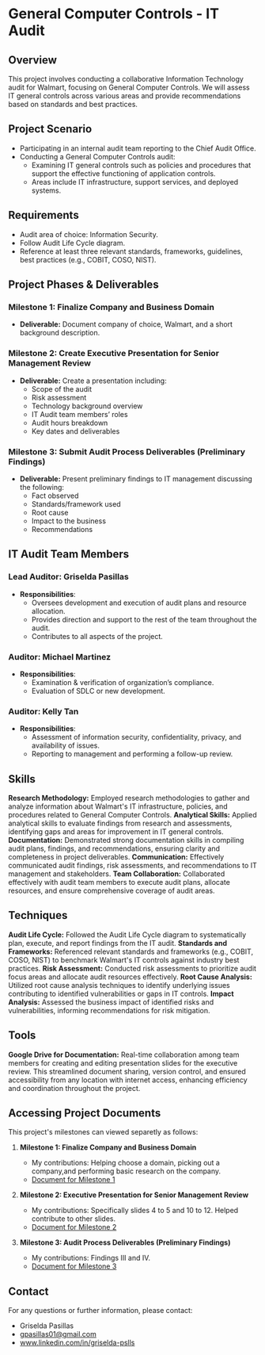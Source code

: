 # General Computer Controls - IT Audit

## Overview
This project involves conducting a collaborative Information Technology audit for Walmart, focusing on General Computer Controls. We will assess IT general controls across various areas and provide recommendations based on standards and best practices.

## Project Scenario
- Participating in an internal audit team reporting to the Chief Audit Office.
- Conducting a General Computer Controls audit:
  - Examining IT general controls such as policies and procedures that support the effective functioning of application controls.
  - Areas include IT infrastructure, support services, and deployed systems.

## Requirements
- Audit area of choice: Information Security.
- Follow Audit Life Cycle diagram.
- Reference at least three relevant standards, frameworks, guidelines, best practices (e.g., COBIT, COSO, NIST).

## Project Phases & Deliverables
### Milestone 1: Finalize Company and Business Domain
- **Deliverable:** Document company of choice, Walmart, and a short background description.

### Milestone 2: Create Executive Presentation for Senior Management Review
- **Deliverable:** Create a presentation including:
  - Scope of the audit
  - Risk assessment
  - Technology background overview
  - IT Audit team members’ roles
  - Audit hours breakdown
  - Key dates and deliverables

### Milestone 3: Submit Audit Process Deliverables (Preliminary Findings)
- **Deliverable:** Present preliminary findings to IT management discussing the following:
  - Fact observed
  - Standards/framework used
  - Root cause
  - Impact to the business
  - Recommendations

## IT Audit Team Members

### Lead Auditor: Griselda Pasillas
- **Responsibilities**:
  - Oversees development and execution of audit plans and resource allocation.
  - Provides direction and support to the rest of the team throughout the audit.
  - Contributes to all aspects of the project.

### Auditor: Michael Martinez
- **Responsibilities**:
  - Examination & verification of organization’s compliance.
  - Evaluation of SDLC or new development.

### Auditor: Kelly Tan
- **Responsibilities**:
  - Assessment of information security, confidentiality, privacy, and availability of issues.
  - Reporting to management and performing a follow-up review.   

## Skills
**Research Methodology:** Employed research methodologies to gather and analyze information about Walmart's IT infrastructure, policies, and procedures related to General Computer Controls.
**Analytical Skills:** Applied analytical skills to evaluate findings from research and assessments, identifying gaps and areas for improvement in IT general controls.
**Documentation:** Demonstrated strong documentation skills in compiling audit plans, findings, and recommendations, ensuring clarity and completeness in project deliverables.
**Communication:** Effectively communicated audit findings, risk assessments, and recommendations to IT management and stakeholders.
**Team Collaboration:** Collaborated effectively with audit team members to execute audit plans, allocate resources, and ensure comprehensive coverage of audit areas.
## Techniques
**Audit Life Cycle:** Followed the Audit Life Cycle diagram to systematically plan, execute, and report findings from the IT audit.
**Standards and Frameworks:** Referenced relevant standards and frameworks (e.g., COBIT, COSO, NIST) to benchmark Walmart's IT controls against industry best practices.
**Risk Assessment:** Conducted risk assessments to prioritize audit focus areas and allocate audit resources effectively.
**Root Cause Analysis:** Utilized root cause analysis techniques to identify underlying issues contributing to identified vulnerabilities or gaps in IT controls.
**Impact Analysis:** Assessed the business impact of identified risks and vulnerabilities, informing recommendations for risk mitigation.

## Tools
**Google Drive for Documentation:** Real-time collaboration among team members for creating and editing presentation slides for the executive review. This streamlined document sharing, version control, and ensured accessibility from any location with internet access, enhancing efficiency and coordination throughout the project.

## Accessing Project Documents

This project's milestones can viewed separetly as follows:

1. **Milestone 1: Finalize Company and Business Domain**
   - My contributions: Helping choose a domain, picking out a company,and performing basic research on the company. 
   - [Document for Milestone 1](https://github.com/gpasillas01/CyberSec-Projects-/raw/main/General%20Computer%20Control%20Audit/Company%20and%20Business%20Domain%20-%20Walmart)

3. **Milestone 2: Executive Presentation for Senior Management Review**
   - My contributions: Specifically slides 4 to 5 and 10 to 12. Helped contribute to other slides. 
   - [Document for Milestone 2](https://github.com/gpasillas01/CyberSec-Projects-/raw/main/General%20Computer%20Control%20Audit/Executive%20Presentation)

5. **Milestone 3: Audit Process Deliverables (Preliminary Findings)**
   - My contributions: Findings III and IV.
   - [Document for Milestone 3](https://github.com/gpasillas01/CyberSec-Projects-/raw/main/General%20Computer%20Control%20Audit/Audit%20Process%20Deliverable)

## Contact
 For any questions or further information, please contact: 
 - Griselda Pasillas
 - gpasillas01@gmail.com
 - www.linkedin.com/in/griselda-pslls
